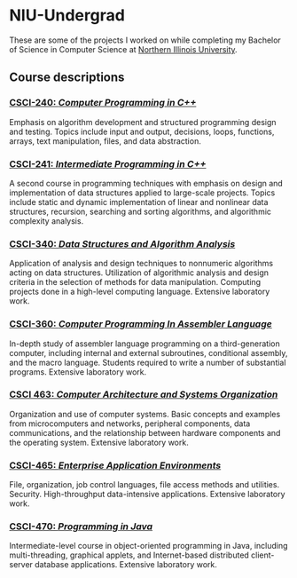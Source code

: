 # NIU-Undergrad
These are some of the projects I worked on while completing my Bachelor of Science in Computer Science at [Northern Illinois University](https://www.niu.edu/index.shtml).

## Course descriptions
### [CSCI-240: *Computer Programming in C++*](/CSCI-240)
Emphasis on algorithm development and structured programming design and testing. Topics include input and output, decisions, loops, functions, arrays, text manipulation, files, and data abstraction.

### [CSCI-241: *Intermediate Programming in C++*](/CSCI-241)
A second course in programming techniques with emphasis on design and implementation of data structures applied to large-scale projects. Topics include static and dynamic implementation of linear and nonlinear data structures, recursion, searching and sorting algorithms, and algorithmic complexity analysis.


### [CSCI-340: *Data Structures and Algorithm Analysis*](/CSCI-340)
Application of analysis and design techniques to nonnumeric algorithms acting on data structures. Utilization of algorithmic analysis and design criteria in the selection of methods for data manipulation. Computing projects done in a high-level computing language. Extensive laboratory work.

### [CSCI-360: *Computer Programming In Assembler Language*](/CSCI-360)
In-depth study of assembler language programming on a third-generation computer, including internal and external subroutines, conditional assembly, and the macro language. Students required to write a number of substantial programs. Extensive laboratory work.

### [CSCI 463: *Computer Architecture and Systems Organization*](/CSCI-463)
Organization and use of computer systems. Basic concepts and examples from microcomputers and networks, peripheral components, data communications, and the relationship between hardware components and the operating system. Extensive laboratory work.

### [CSCI-465: *Enterprise Application Environments*](/CSCI-465)
File, organization, job control languages, file access methods and utilities. Security. High-throughput data-intensive applications. Extensive laboratory work.


### [CSCI-470: *Programming in Java*](/CSCI-470)
Intermediate-level course in object-oriented programming in Java, including multi-threading, graphical applets, and Internet-based distributed client-server database applications. Extensive laboratory work.
